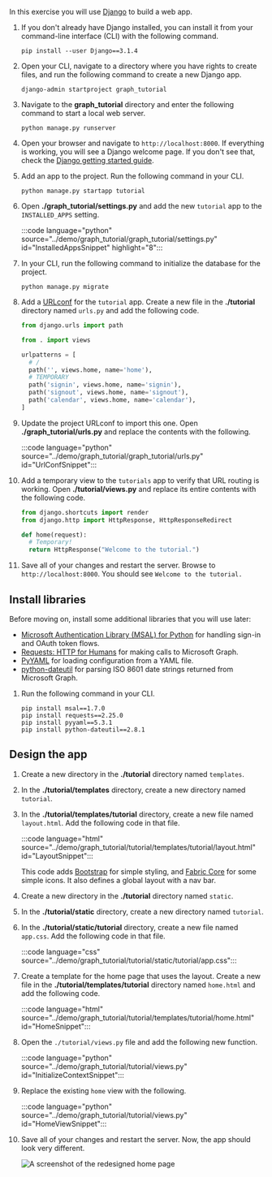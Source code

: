 <!-- markdownlint-disable MD002 MD041 -->

In this exercise you will use [Django](https://www.djangoproject.com/) to build a web app.

1. If you don't already have Django installed, you can install it from your command-line interface (CLI) with the following command.

    ```Shell
    pip install --user Django==3.1.4
    ```

1. Open your CLI, navigate to a directory where you have rights to create files, and run the following command to create a new Django app.

    ```Shell
    django-admin startproject graph_tutorial
    ```

1. Navigate to the **graph_tutorial** directory and enter the following command to start a local web server.

    ```Shell
    python manage.py runserver
    ```

1. Open your browser and navigate to `http://localhost:8000`. If everything is working, you will see a Django welcome page. If you don't see that, check the [Django getting started guide](https://www.djangoproject.com/start/).

1. Add an app to the project. Run the following command in your CLI.

    ```Shell
    python manage.py startapp tutorial
    ```

1. Open **./graph_tutorial/settings.py** and add the new `tutorial` app to the `INSTALLED_APPS` setting.

    :::code language="python" source="../demo/graph_tutorial/graph_tutorial/settings.py" id="InstalledAppsSnippet" highlight="8":::

1. In your CLI, run the following command to initialize the database for the project.

    ```Shell
    python manage.py migrate
    ```

1. Add a [URLconf](https://docs.djangoproject.com/en/3.0/topics/http/urls/) for the `tutorial` app. Create a new file in the **./tutorial** directory named `urls.py` and add the following code.

    ```python
    from django.urls import path

    from . import views

    urlpatterns = [
      # /
      path('', views.home, name='home'),
      # TEMPORARY
      path('signin', views.home, name='signin'),
      path('signout', views.home, name='signout'),
      path('calendar', views.home, name='calendar'),
    ]
    ```

1. Update the project URLconf to import this one. Open **./graph_tutorial/urls.py** and replace the contents with the following.

    :::code language="python" source="../demo/graph_tutorial/graph_tutorial/urls.py" id="UrlConfSnippet":::

1. Add a temporary view to the `tutorials` app to verify that URL routing is working. Open **./tutorial/views.py** and replace its entire contents with the following code.

    ```python
    from django.shortcuts import render
    from django.http import HttpResponse, HttpResponseRedirect

    def home(request):
      # Temporary!
      return HttpResponse("Welcome to the tutorial.")
    ```

1. Save all of your changes and restart the server. Browse to `http://localhost:8000`. You should see `Welcome to the tutorial.`

## Install libraries

Before moving on, install some additional libraries that you will use later:

- [Microsoft Authentication Library (MSAL) for Python](https://github.com/AzureAD/microsoft-authentication-library-for-python) for handling sign-in and OAuth token flows.
- [Requests: HTTP for Humans](https://requests.readthedocs.io/en/master/) for making calls to Microsoft Graph.
- [PyYAML](https://pyyaml.org/wiki/PyYAMLDocumentation) for loading configuration from a YAML file.
- [python-dateutil](https://pypi.org/project/python-dateutil/) for parsing ISO 8601 date strings returned from Microsoft Graph.

1. Run the following command in your CLI.

    ```Shell
    pip install msal==1.7.0
    pip install requests==2.25.0
    pip install pyyaml==5.3.1
    pip install python-dateutil==2.8.1
    ```

## Design the app

1. Create a new directory in the **./tutorial** directory named `templates`.

1. In the **./tutorial/templates** directory, create a new directory named `tutorial`.

1. In the **./tutorial/templates/tutorial** directory, create a new file named `layout.html`. Add the following code in that file.

    :::code language="html" source="../demo/graph_tutorial/tutorial/templates/tutorial/layout.html" id="LayoutSnippet":::

    This code adds [Bootstrap](http://getbootstrap.com/) for simple styling, and [Fabric Core](https://developer.microsoft.com/fluentui#/get-started#fabric-core) for some simple icons. It also defines a global layout with a nav bar.

1. Create a new directory in the **./tutorial** directory named `static`.

1. In the **./tutorial/static** directory, create a new directory named `tutorial`.

1. In the **./tutorial/static/tutorial** directory, create a new file named `app.css`. Add the following code in that file.

    :::code language="css" source="../demo/graph_tutorial/tutorial/static/tutorial/app.css":::

1. Create a template for the home page that uses the layout. Create a new file in the **./tutorial/templates/tutorial** directory named `home.html` and add the following code.

    :::code language="html" source="../demo/graph_tutorial/tutorial/templates/tutorial/home.html" id="HomeSnippet":::

1. Open the `./tutorial/views.py` file and add the following new function.

    :::code language="python" source="../demo/graph_tutorial/tutorial/views.py" id="InitializeContextSnippet":::

1. Replace the existing `home` view with the following.

    :::code language="python" source="../demo/graph_tutorial/tutorial/views.py" id="HomeViewSnippet":::

1. Save all of your changes and restart the server. Now, the app should look very different.

    ![A screenshot of the redesigned home page](./images/create-app-01.png)
